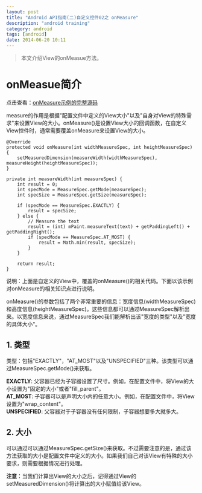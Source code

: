 ```yaml
---
layout: post
title: "Android API指南(二)自定义控件02之 onMeasure"
description: "android training"
category: android
tags: [android]
date: 2014-06-20 10:11
---
```



> 本文介绍View的onMeasue方法。


<a name="anchor1"></a>
# onMeasue简介

点击查看：[onMeasure示例的完整源码](https://github.com/wangkuiwu/android_applets/tree/master/api_guide/ui/self_view/03_onmeasure)

measure的作用是根据"配置文件中定义的View大小"以及"自身对View的特殊需求"来设置View的大小。onMeasure()是设置View大小的回调函数，在自定义View控件时，通常需要覆盖onMeasure来设置View的大小。


    @Override  
    protected void onMeasure(int widthMeasureSpec, int heightMeasureSpec) {   
        setMeasuredDimension(measureWidth(widthMeasureSpec), measureHeight(heightMeasureSpec));  
    }   

    private int measureWidth(int measureSpec) {   
        int result = 0;  
        int specMode = MeasureSpec.getMode(measureSpec);  
        int specSize = MeasureSpec.getSize(measureSpec);  
  
        if (specMode == MeasureSpec.EXACTLY) {   
            result = specSize;  
        } else {   
            // Measure the text  
            result = (int) mPaint.measureText(text) + getPaddingLeft() + getPaddingRight();  
            if (specMode == MeasureSpec.AT_MOST) {   
                result = Math.min(result, specSize);
            }   
        }   
  
        return result;
    }

说明：上面是自定义的View中，覆盖的onMeasure()的相关代码。下面以该示例对onMeasure的相关知识点进行说明。

onMeasure()的参数包括了两个非常重要的信息：宽度信息(widthMeasureSpec)和高度信息(heightMeasureSpec)。这些信息都可以通过MeasureSpec解析出来。以宽度信息来说，通过MeasureSpec我们能解析出该"宽度的类型"以及"宽度的具体大小"。

## 1. 类型

类型：包括"EXACTLY"，"AT_MOST"以及"UNSPECIFIED"三种。该类型可以通过MeasureSpec.getMode()来获取。

**EXACTLY**: 父容器已经为子容器设置了尺寸。例如，在配置文件中，将View的大小设置为"固定的大小"或者"fill_parent"。  
**AT_MOST**: 子容器可以是声明大小内的任意大小。例如，在配置文件中，将View设置为"wrap_content"。  
**UNSPECIFIED**: 父容器对于子容器没有任何限制，子容器想要多大就多大。


## 2. 大小

可以通过可以通过MeasureSpec.getSize()来获取。不过需要注意的是，通过该方法获取的大小是配置文件中定义的大小。如果我们自己对该View有特殊的大小要求，则需要根据情况进行处理。



**注意**：当我们计算出View的大小之后，记得通过View的setMeasuredDimension()将计算出的大小赋值给该View。


